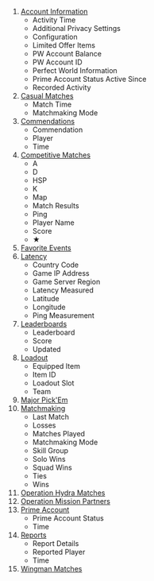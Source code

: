 1. [Account Information](https://steamcommunity.com/my/gcpd/730?tab=accountmain)
    * Activity Time
    * Additional Privacy Settings
    * Configuration
    * Limited Offer Items
    * PW Account Balance
    * PW Account ID
    * Perfect World Information
    * Prime Account Status Active Since
    * Recorded Activity
2. [Casual Matches](https://steamcommunity.com/my/gcpd/730?tab=matchhistorycasual)
    * Match Time
    * Matchmaking Mode
3. [Commendations](https://steamcommunity.com/my/gcpd/730?tab=playercommends)
    * Commendation
    * Player
    * Time
4. [Competitive Matches](https://steamcommunity.com/my/gcpd/730?tab=matchhistorycompetitive)
    * A
    * D
    * HSP
    * K
    * Map
    * Match Results
    * Ping
    * Player Name
    * Score
    * ★
5. [Favorite Events](https://steamcommunity.com/my/gcpd/730?tab=eventschedulefavorites)
6. [Latency](https://steamcommunity.com/my/gcpd/730?tab=latency)
    * Country Code
    * Game IP Address
    * Game Server Region
    * Latency Measured
    * Latitude
    * Longitude
    * Ping Measurement
7. [Leaderboards](https://steamcommunity.com/my/gcpd/730?tab=leaderboards)
    * Leaderboard
    * Score
    * Updated
8. [Loadout](https://steamcommunity.com/my/gcpd/730?tab=loadout)
    * Equipped Item
    * Item ID
    * Loadout Slot
    * Team
9. [Major Pick'Em](https://steamcommunity.com/my/gcpd/730?tab=majors)
10. [Matchmaking](https://steamcommunity.com/my/gcpd/730?tab=matchmaking)
    * Last Match
    * Losses
    * Matches Played
    * Matchmaking Mode
    * Skill Group
    * Solo Wins
    * Squad Wins
    * Ties
    * Wins
11. [Operation Hydra Matches](https://steamcommunity.com/my/gcpd/730?tab=matchhistoryophydra)
12. [Operation Mission Partners](https://steamcommunity.com/my/gcpd/730?tab=missioncoplay)
13. [Prime Account](https://steamcommunity.com/my/gcpd/730?tab=primeaccount)
    * Prime Account Status
    * Time
14. [Reports](https://steamcommunity.com/my/gcpd/730?tab=playerreports)
    * Report Details
    * Reported Player
    * Time
15. [Wingman Matches](https://steamcommunity.com/my/gcpd/730?tab=matchhistorywingman)
